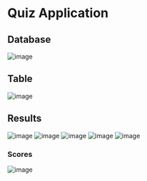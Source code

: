 # Quiz Application

<h2>Database</h2>

![image](https://github.com/SreeSaiBhavesh/Quiz-App/assets/78292660/13eadc0d-3c8a-4f16-9c04-c6afb0853acd)

<h2>Table</h2>

![image](https://github.com/SreeSaiBhavesh/Quiz-App/assets/78292660/89fee910-4675-4139-a0b3-8c4cee281a90)

<h2>Results</h2>

![image](https://github.com/SreeSaiBhavesh/Quiz-App/assets/78292660/c544b289-1e25-409b-a999-1eaf4afa1db4)
![image](https://github.com/SreeSaiBhavesh/Quiz-App/assets/78292660/1156094a-b748-41c2-b9e8-6115a34a17af)
![image](https://github.com/SreeSaiBhavesh/Quiz-App/assets/78292660/99c0359d-d0a4-4ca0-98aa-13535e252bde)
![image](https://github.com/SreeSaiBhavesh/Quiz-App/assets/78292660/b0bd9166-e830-46cf-8778-1d37e771fe0a)
![image](https://github.com/SreeSaiBhavesh/Quiz-App/assets/78292660/e8906543-c500-4398-a054-e142c365ef0e)

<h3>Scores</h3>

![image](https://github.com/SreeSaiBhavesh/Quiz-App/assets/78292660/0a913fc3-c7a7-437b-9e01-bf3a3e3e85fd)





